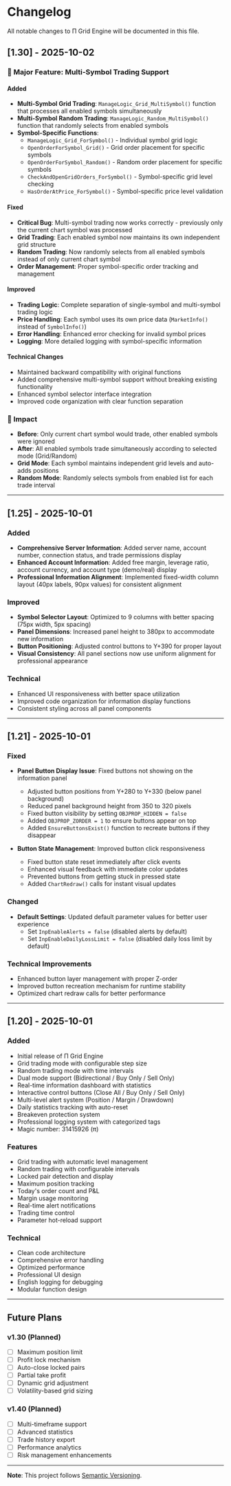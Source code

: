 # Changelog

All notable changes to Π Grid Engine will be documented in this file.

## [1.30] - 2025-10-02

### 🚀 Major Feature: Multi-Symbol Trading Support

#### Added

- **Multi-Symbol Grid Trading**: `ManageLogic_Grid_MultiSymbol()` function that processes all enabled symbols simultaneously
- **Multi-Symbol Random Trading**: `ManageLogic_Random_MultiSymbol()` function that randomly selects from enabled symbols
- **Symbol-Specific Functions**:
  - `ManageLogic_Grid_ForSymbol()` - Individual symbol grid logic
  - `OpenOrderForSymbol_Grid()` - Grid order placement for specific symbols
  - `OpenOrderForSymbol_Random()` - Random order placement for specific symbols
  - `CheckAndOpenGridOrders_ForSymbol()` - Symbol-specific grid level checking
  - `HasOrderAtPrice_ForSymbol()` - Symbol-specific price level validation

#### Fixed

- **Critical Bug**: Multi-symbol trading now works correctly - previously only the current chart symbol was processed
- **Grid Trading**: Each enabled symbol now maintains its own independent grid structure
- **Random Trading**: Now randomly selects from all enabled symbols instead of only current chart symbol
- **Order Management**: Proper symbol-specific order tracking and management

#### Improved

- **Trading Logic**: Complete separation of single-symbol and multi-symbol trading logic
- **Price Handling**: Each symbol uses its own price data (`MarketInfo()` instead of `SymbolInfo()`)
- **Error Handling**: Enhanced error checking for invalid symbol prices
- **Logging**: More detailed logging with symbol-specific information

#### Technical Changes

- Maintained backward compatibility with original functions
- Added comprehensive multi-symbol support without breaking existing functionality
- Enhanced symbol selector interface integration
- Improved code organization with clear function separation

### 🎯 Impact
- **Before**: Only current chart symbol would trade, other enabled symbols were ignored
- **After**: All enabled symbols trade simultaneously according to selected mode (Grid/Random)
- **Grid Mode**: Each symbol maintains independent grid levels and auto-adds positions
- **Random Mode**: Randomly selects symbols from enabled list for each trade interval

---

## [1.25] - 2025-10-01

### Added

- **Comprehensive Server Information**: Added server name, account number, connection status, and trade permissions display
- **Enhanced Account Information**: Added free margin, leverage ratio, account currency, and account type (demo/real) display
- **Professional Information Alignment**: Implemented fixed-width column layout (40px labels, 90px values) for consistent alignment

### Improved

- **Symbol Selector Layout**: Optimized to 9 columns with better spacing (75px width, 5px spacing)
- **Panel Dimensions**: Increased panel height to 380px to accommodate new information
- **Button Positioning**: Adjusted control buttons to Y+390 for proper layout
- **Visual Consistency**: All panel sections now use uniform alignment for professional appearance

### Technical

- Enhanced UI responsiveness with better space utilization
- Improved code organization for information display functions
- Consistent styling across all panel components

---

## [1.21] - 2025-10-01

### Fixed

- **Panel Button Display Issue**: Fixed buttons not showing on the information panel
  - Adjusted button positions from Y+280 to Y+330 (below panel background)
  - Reduced panel background height from 350 to 320 pixels
  - Fixed button visibility by setting `OBJPROP_HIDDEN = false`
  - Added `OBJPROP_ZORDER = 1` to ensure buttons appear on top
  - Added `EnsureButtonsExist()` function to recreate buttons if they disappear

- **Button State Management**: Improved button click responsiveness
  - Fixed button state reset immediately after click events
  - Enhanced visual feedback with immediate color updates
  - Prevented buttons from getting stuck in pressed state
  - Added `ChartRedraw()` calls for instant visual updates

### Changed

- **Default Settings**: Updated default parameter values for better user experience
  - Set `InpEnableAlerts = false` (disabled alerts by default)
  - Set `InpEnableDailyLossLimit = false` (disabled daily loss limit by default)

### Technical Improvements

- Enhanced button layer management with proper Z-order
- Improved button recreation mechanism for runtime stability
- Optimized chart redraw calls for better performance

---

## [1.20] - 2025-10-01

### Added

- Initial release of Π Grid Engine
- Grid trading mode with configurable step size
- Random trading mode with time intervals
- Dual mode support (Bidirectional / Buy Only / Sell Only)
- Real-time information dashboard with statistics
- Interactive control buttons (Close All / Buy Only / Sell Only)
- Multi-level alert system (Position / Margin / Drawdown)
- Daily statistics tracking with auto-reset
- Breakeven protection system
- Professional logging system with categorized tags
- Magic number: 31415926 (π)

### Features

- Grid trading with automatic level management
- Random trading with configurable intervals
- Locked pair detection and display
- Maximum position tracking
- Today's order count and P&L
- Margin usage monitoring
- Real-time alert notifications
- Trading time control
- Parameter hot-reload support

### Technical

- Clean code architecture
- Comprehensive error handling
- Optimized performance
- Professional UI design
- English logging for debugging
- Modular function design

---

## Future Plans

### v1.30 (Planned)

- [ ] Maximum position limit
- [ ] Profit lock mechanism
- [ ] Auto-close locked pairs
- [ ] Partial take profit
- [ ] Dynamic grid adjustment
- [ ] Volatility-based grid sizing

### v1.40 (Planned)

- [ ] Multi-timeframe support
- [ ] Advanced statistics
- [ ] Trade history export
- [ ] Performance analytics
- [ ] Risk management enhancements

---

**Note**: This project follows [Semantic Versioning](https://semver.org/).
